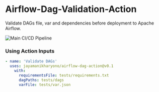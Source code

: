 # Airflow-Dag-Validation-Action

Validate DAGs file, var and dependencies before deployment to Apache Airflow.

![Main CI/CD Pipeline](https://github.com/jayamanikharyono/airflow-dag-action/workflows/Main%20CI/CD%20Pipeline/badge.svg)

### Using Action Inputs
```yml
- name: 'Validate DAGs'
  uses: jayamanikharyono/airflow-dag-action@v0.1
    with:
      requirementsFile: tests/requirements.txt
      dagPaths: tests/dags
      varFile: tests/var.json
```
